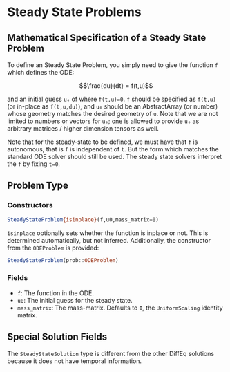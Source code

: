 # Steady State Problems

## Mathematical Specification of a Steady State Problem

To define an Steady State Problem, you simply need to give the function ``f``
which defines the ODE:

```math
\frac{du}{dt} = f(t,u)
```

and an initial guess ``u₀`` of where `f(t,u)=0`. `f` should be specified as `f(t,u)`
(or in-place as `f(t,u,du)`), and `u₀` should be an AbstractArray (or number)
whose geometry matches the desired geometry of `u`. Note that we are not limited
to numbers or vectors for `u₀`; one is allowed to provide `u₀` as arbitrary
matrices / higher dimension tensors as well.

Note that for the steady-state to be defined, we must have that `f` is autonomous,
that is `f` is independent of `t`. But the form which matches the standard ODE
solver should still be used. The steady state solvers interpret the `f` by
fixing `t=0`.

## Problem Type

### Constructors

```julia
SteadyStateProblem{isinplace}(f,u0,mass_matrix=I)
```

`isinplace` optionally sets whether the function is inplace or not. This is
determined automatically, but not inferred. Additionally, the constructor from
the `ODEProblem` is provided:

```julia
SteadyStateProblem(prob::ODEProblem)
```

### Fields

* `f`: The function in the ODE.
* `u0`: The initial guess for the steady state.
* `mass_matrix`: The mass-matrix. Defaults to `I`, the `UniformScaling` identity matrix.

## Special Solution Fields

The `SteadyStateSolution` type is different from the other DiffEq solutions because
it does not have temporal information.
